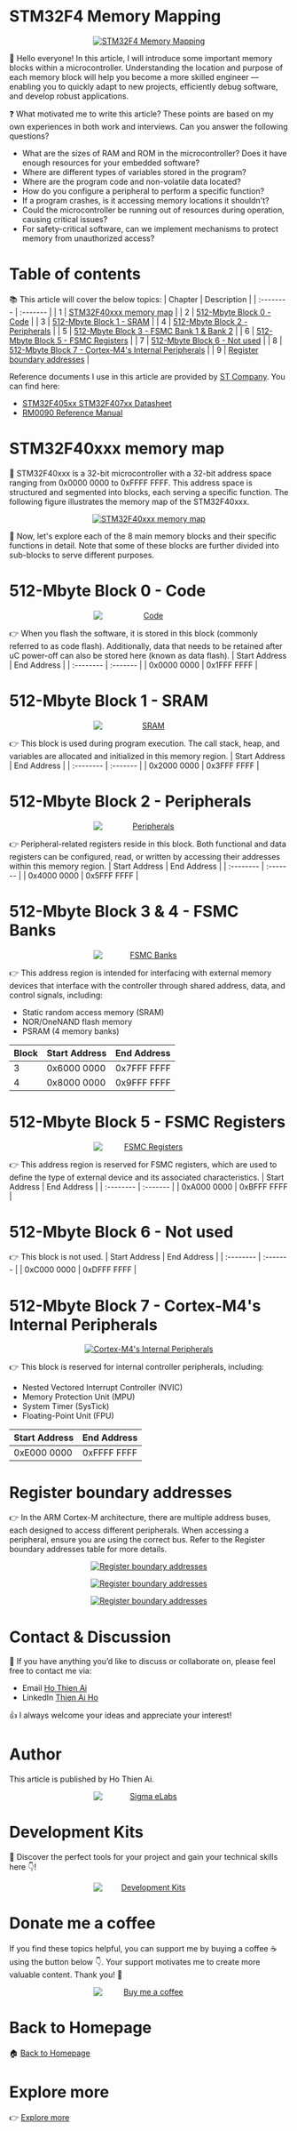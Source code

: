 # STM32F4 Memory Mapping
<p align="center">
  <a href="." title="STM32F4 Memory Mapping">
    <img src="/resources/stm32f4-programming/stm32f4-memory-mapping/images/mem_map_cover.png" title="STM32F4 Memory Mapping" style="min-width: 200px"/>
  </a>
</p>

:dart: Hello everyone! In this article, I will introduce some important memory blocks within a microcontroller. Understanding the location and purpose of each memory block will help you become a more skilled engineer — enabling you to quickly adapt to new projects, efficiently debug software, and develop robust applications.

:question: What motivated me to write this article? These points are based on my own experiences in both work and interviews. Can you answer the following questions?
* What are the sizes of RAM and ROM in the microcontroller? Does it have enough resources for your embedded software?
* Where are different types of variables stored in the program?
* Where are the program code and non-volatile data located?
* How do you configure a peripheral to perform a specific function?
* If a program crashes, is it accessing memory locations it shouldn't?
* Could the microcontroller be running out of resources during operation, causing critical issues?
* For safety-critical software, can we implement mechanisms to protect memory from unauthorized access?

# Table of contents
:books: This article will cover the below topics:
| Chapter    | Description |
| :-------- | :------- |
| 1 | [STM32F40xxx memory map](#stm32f40xxx-memory-map) |
| 2 | [512-Mbyte Block 0 - Code](#512-mbyte-block-0---code) |
| 3 | [512-Mbyte Block 1 - SRAM](#512-mbyte-block-1---sram) |
| 4 | [512-Mbyte Block 2 - Peripherals](#512-mbyte-block-2---peripherals) |
| 5 | [512-Mbyte Block 3 - FSMC Bank 1 & Bank 2](#512-mbyte-block-3---fsmc-bank-1--bank-2) |
| 6 | [512-Mbyte Block 5 - FSMC Registers](#512-mbyte-block-5---fsmc-registers) |
| 7 | [512-Mbyte Block 6 - Not used](#512-mbyte-block-6---not-used) |
| 8 | [512-Mbyte Block 7 - Cortex-M4's Internal Peripherals](#512-mbyte-block-7---cortex-m4s-internal-peripherals) |
| 9 | [Register boundary addresses](#register-boundary-addresses) |

Reference documents I use in this article are provided by [ST Company](https://www.st.com/content/st_com/en.html). You can find here:
* [STM32F405xx STM32F407xx Datasheet](https://www.st.com/resource/en/datasheet/dm00037051.pdf)
* [RM0090 Reference Manual](https://www.st.com/resource/en/reference_manual/dm00031020-stm32f405-415-stm32f407-417-stm32f427-437-and-stm32f429-439-advanced-arm-based-32-bit-mcus-stmicroelectronics.pdf)

# STM32F40xxx memory map
:mag_right: STM32F40xxx is a 32-bit microcontroller with a 32-bit address space ranging from 0x0000 0000 to 0xFFFF FFFF. This address space is structured and segmented into blocks, each serving a specific function. The following figure illustrates the memory map of the STM32F40xxx.
<p align="center">
  <a href="." title="STM32F40xxx memory map">
    <img src="/resources/stm32f4-programming/stm32f4-memory-mapping/images/STM32F40xxx_memmap.PNG" title="STM32F40xxx memory map" style="min-width: 200px"/>
  </a>
</p>

:rocket: Now, let's explore each of the 8 main memory blocks and their specific functions in detail. Note that some of these blocks are further divided into sub-blocks to serve different purposes.
# 512-Mbyte Block 0 - Code
<p align="center">
  <a href="." title="Code">
    <img src="/resources/stm32f4-programming/stm32f4-memory-mapping/images/Block0.png" title="Code" style="min-width: 200px"/>
  </a>
</p>

:point_right: When you flash the software, it is stored in this block (commonly referred to as code flash). Additionally, data that needs to be retained after uC power-off can also be stored here (known as data flash).
| Start Address    | End Address |
| :-------- | :------- |
| 0x0000 0000 | 0x1FFF FFFF |

# 512-Mbyte Block 1 - SRAM
<p align="center">
  <a href="." title="SRAM">
    <img src="/resources/stm32f4-programming/stm32f4-memory-mapping/images/Block1.png" title="SRAM" style="min-width: 200px"/>
  </a>
</p>

:point_right: This block is used during program execution. The call stack, heap, and variables are allocated and initialized in this memory region.
| Start Address    | End Address |
| :-------- | :------- |
| 0x2000 0000 | 0x3FFF FFFF |

# 512-Mbyte Block 2 - Peripherals
<p align="center">
  <a href="." title="Peripherals">
    <img src="/resources/stm32f4-programming/stm32f4-memory-mapping/images/Block2.png" title="Peripherals" style="min-width: 200px"/>
  </a>
</p>

:point_right: Peripheral-related registers reside in this block. Both functional and data registers can be configured, read, or written by accessing their addresses within this memory region.
| Start Address    | End Address |
| :-------- | :------- |
| 0x4000 0000 | 0x5FFF FFFF |

# 512-Mbyte Block 3 & 4 - FSMC Banks
<p align="center">
  <a href="." title="FSMC Banks">
    <img src="/resources/stm32f4-programming/stm32f4-memory-mapping/images/Block34.png" title="FSMC Banks" style="min-width: 200px"/>
  </a>
</p>

:point_right: This address region is intended for interfacing with external memory devices that interface with the controller through shared address, data, and control signals, including:
* Static random access memory (SRAM)
* NOR/OneNAND flash memory
* PSRAM (4 memory banks)

| Block             | Start Address     | End Address     |
| :--------         | :--------         | :-------        |
| 3                 | 0x6000 0000       | 0x7FFF FFFF     |
| 4                 | 0x8000 0000       | 0x9FFF FFFF     |

# 512-Mbyte Block 5 - FSMC Registers
<p align="center">
  <a href="." title="FSMC Registers">
    <img src="/resources/stm32f4-programming/stm32f4-memory-mapping/images/Block5.png" title="FSMC Registers" style="min-width: 200px"/>
  </a>
</p>

:point_right: This address region is reserved for FSMC registers, which are used to define the type of external device and its associated characteristics.
| Start Address     | End Address     |
| :--------         | :-------        |
| 0xA000 0000       | 0xBFFF FFFF     |

# 512-Mbyte Block 6 - Not used
:point_right: This block is not used.
| Start Address     | End Address     |
| :--------         | :-------        |
| 0xC000 0000       | 0xDFFF FFFF     |

# 512-Mbyte Block 7 - Cortex-M4's Internal Peripherals
<p align="center">
  <a href="." title="Cortex-M4's Internal Peripherals">
    <img src="/resources/stm32f4-programming/stm32f4-memory-mapping/images/Block7.png" title="Cortex-M4's Internal Peripherals" style="min-width: 200px"/>
  </a>
</p>

:point_right: This block is reserved for internal controller peripherals, including:
* Nested Vectored Interrupt Controller (NVIC)
* Memory Protection Unit (MPU)
* System Timer (SysTick)
* Floating-Point Unit (FPU)

| Start Address     | End Address     |
| :--------         | :-------        |
| 0xE000 0000       | 0xFFFF FFFF     |

# Register boundary addresses
:point_right: In the ARM Cortex-M architecture, there are multiple address buses, each designed to access different peripherals. When accessing a peripheral, ensure you are using the correct bus. Refer to the Register boundary addresses table for more details.

<p align="center">
  <a href="." title="Register boundary addresses">
    <img src="/resources/stm32f4-programming/stm32f4-memory-mapping/images/address_bus1.png" title="Register boundary addresses" style="min-width: 200px"/>
  </a>
</p>

<p align="center">
  <a href="." title="Register boundary addresses">
    <img src="/resources/stm32f4-programming/stm32f4-memory-mapping/images/address_bus2.png" title="Register boundary addresses" style="min-width: 200px"/>
  </a>
</p>

<p align="center">
  <a href="." title="Register boundary addresses">
    <img src="/resources/stm32f4-programming/stm32f4-memory-mapping/images/address_bus3.png" title="Register boundary addresses" style="min-width: 200px"/>
  </a>
</p>


# Contact & Discussion
:e-mail: If you have anything you’d like to discuss or collaborate on, please feel free to contact me via:
* Email [Ho Thien Ai](mailto:thienaiho95@gmail.com)
* LinkedIn [Thien Ai Ho](https://www.linkedin.com/in/thien-ai-ho/)

:thumbsup: I always welcome your ideas and appreciate your interest!

# Author
This article is published by Ho Thien Ai.
<p align="center">
  <a href="https://github.com/hothienai/" title="Sigma eLabs">
    <img src="/assets/images/sigma-elabs-banner.png" title="Sigma eLabs" style="min-width: 200px"/>
  </a>
</p>

# Development Kits
🚀 Discover the perfect tools for your project and gain your technical skills here :point_down:!
<p align="center">
  <a href="https://github.com/hothienai/development-kits" title="Development Kits">
    <img src="/assets/images/development_kits.png" title="Development Kits" style="min-width: 200px"/>
  </a>
</p>

# Donate me a coffee
If you find these topics helpful, you can support me by buying a coffee :coffee: using the button below :point_down:. Your support motivates me to create more valuable content. Thank you! :pray:
<p align="center">
  <a href="https://github.com/hothienai/donate-me-a-coffee" title="Buy me a coffee">
    <img src="/assets/images/buy-me-a-coffee.png" title="Buy me a coffee" style="min-width: 200px"/>
  </a>
</p>

# Back to Homepage
:house: [Back to Homepage](https://github.com/hothienai/embedded-c-fundamentals)

# Explore more
:point_right: [Explore more](https://github.com/hothienai)
